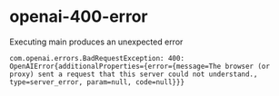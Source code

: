 # openai-400-error

Executing main produces an unexpected error

```
com.openai.errors.BadRequestException: 400: OpenAIError{additionalProperties={error={message=The browser (or proxy) sent a request that this server could not understand., type=server_error, param=null, code=null}}}
```
